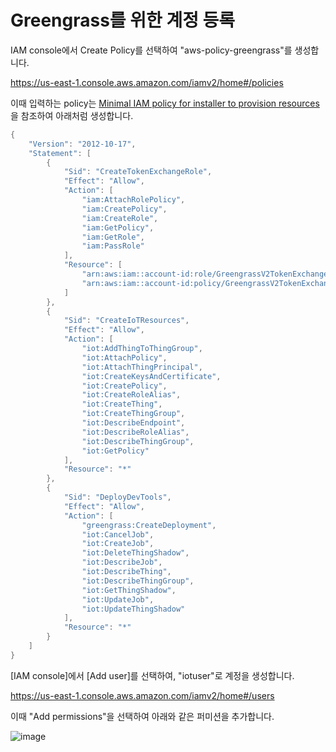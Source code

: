 # Greengrass를 위한 계정 등록 

IAM console에서 Create Policy를 선택하여 "aws-policy-greengrass"를 생성합니다. 

https://us-east-1.console.aws.amazon.com/iamv2/home#/policies

이때 입력하는 policy는 [Minimal IAM policy for installer to provision resources](https://docs.aws.amazon.com/greengrass/v2/developerguide/provision-minimal-iam-policy.html)을 참조하여 아래처럼 생성합니다. 

```java
{
    "Version": "2012-10-17",
    "Statement": [
        {
            "Sid": "CreateTokenExchangeRole",
            "Effect": "Allow",
            "Action": [
                "iam:AttachRolePolicy",
                "iam:CreatePolicy",
                "iam:CreateRole",
                "iam:GetPolicy",
                "iam:GetRole",
                "iam:PassRole"
            ],
            "Resource": [
                "arn:aws:iam::account-id:role/GreengrassV2TokenExchangeRole",
                "arn:aws:iam::account-id:policy/GreengrassV2TokenExchangeRoleAccess"
            ]
        },
        {
            "Sid": "CreateIoTResources",
            "Effect": "Allow",
            "Action": [
                "iot:AddThingToThingGroup",
                "iot:AttachPolicy",
                "iot:AttachThingPrincipal",
                "iot:CreateKeysAndCertificate",
                "iot:CreatePolicy",
                "iot:CreateRoleAlias",
                "iot:CreateThing",
                "iot:CreateThingGroup",
                "iot:DescribeEndpoint",
                "iot:DescribeRoleAlias",
                "iot:DescribeThingGroup",
                "iot:GetPolicy"
            ],
            "Resource": "*"
        },
        {
            "Sid": "DeployDevTools",
            "Effect": "Allow",
            "Action": [
                "greengrass:CreateDeployment",
                "iot:CancelJob",
                "iot:CreateJob",
                "iot:DeleteThingShadow",
                "iot:DescribeJob",
                "iot:DescribeThing",
                "iot:DescribeThingGroup",
                "iot:GetThingShadow",
                "iot:UpdateJob",
                "iot:UpdateThingShadow"
            ],
            "Resource": "*"
        }
    ]
}
```

[IAM console]에서 [Add user]를 선택하여, "iotuser"로 계정을 생성합니다.

https://us-east-1.console.aws.amazon.com/iamv2/home#/users

이때 "Add permissions"을 선택하여 아래와 같은 퍼미션을 추가합니다. 

![image](https://user-images.githubusercontent.com/52392004/173210257-c10dc32e-f7db-4e55-b7e3-b3a3cc327b61.png)

